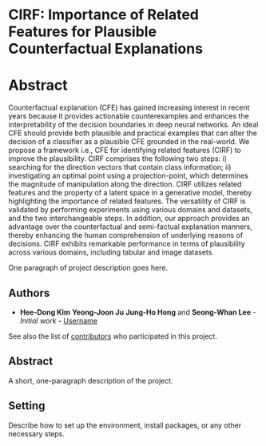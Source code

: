 # CIRF: Importance of Related Features for Plausible Counterfactual Explanations

# Abstract
Counterfactual explanation (CFE) has gained increasing interest in recent years because it provides actionable counterexamples and enhances the interpretability of the decision boundaries in deep neural networks. 
An ideal CFE should provide both plausible and practical examples that can alter the decision of a classifier as a plausible CFE grounded in the real-world.
We propose a framework i.e., CFE for identifying related features (CIRF) to improve the plausibility.
CIRF comprises the following two steps: i) searching for the direction vectors that contain class information; ii) investigating an optimal point using a projection-point, which determines the magnitude of manipulation along the direction. 
CIRF utilizes related features and the property of a latent space in a generative model, thereby highlighting the importance of related features. 
The versatility of CIRF is validated by performing experiments using various domains and datasets, and the two interchangeable steps.
In addition, our approach provides an advantage over the counterfactual and semi-factual explanation manners, thereby enhancing the human comprehension of underlying reasons of decisions.
CIRF exhibits remarkable performance in terms of plausibility across various domains, including tabular and image datasets.

One paragraph of project description goes here.

## Authors

* **Hee-Dong Kim** **Yeong-Joon Ju** **Jung-Ho Hong** and **Seong-Whan Lee** - *Initial work* - [Username](https://github.com/Username)

See also the list of [contributors](https://github.com/your/project/contributors) who participated in this project.

## Abstract

A short, one-paragraph description of the project.

## Setting

Describe how to set up the environment, install packages, or any other necessary steps.

